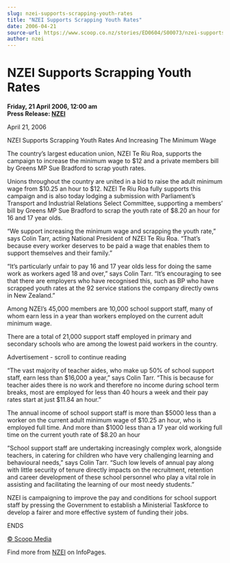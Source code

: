 ```yaml
---
slug: nzei-supports-scrapping-youth-rates
title: "NZEI Supports Scrapping Youth Rates"
date: 2006-04-21
source-url: https://www.scoop.co.nz/stories/ED0604/S00073/nzei-supports-scrapping-youth-rates.htm
author: nzei
---
```

NZEI Supports Scrapping Youth Rates
===================================

**Friday, 21 April 2006, 12:00 am**  
**Press Release: [NZEI](https://info.scoop.co.nz/NZEI)**

April 21, 2006

NZEI Supports Scrapping Youth Rates And Increasing The Minimum Wage

The country’s largest education union, NZEI Te Riu Roa, supports the campaign to increase the minimum wage to $12 and a private members bill by Greens MP Sue Bradford to scrap youth rates.

Unions throughout the country are united in a bid to raise the adult minimum wage from $10.25 an hour to $12. NZEI Te Riu Roa fully supports this campaign and is also today lodging a submission with Parliament’s Transport and Industrial Relations Select Committee, supporting a members’ bill by Greens MP Sue Bradford to scrap the youth rate of $8.20 an hour for 16 and 17 year olds.

“We support increasing the minimum wage and scrapping the youth rate,” says Colin Tarr, acting National President of NZEI Te Riu Roa. “That’s because every worker deserves to be paid a wage that enables them to support themselves and their family.”

“It’s particularly unfair to pay 16 and 17 year olds less for doing the same work as workers aged 18 and over,” says Colin Tarr. “It’s encouraging to see that there are employers who have recognised this, such as BP who have scrapped youth rates at the 92 service stations the company directly owns in New Zealand.”

Among NZEI’s 45,000 members are 10,000 school support staff, many of whom earn less in a year than workers employed on the current adult minimum wage.

There are a total of 21,000 support staff employed in primary and secondary schools who are among the lowest paid workers in the country.

Advertisement - scroll to continue reading





“The vast majority of teacher aides, who make up 50% of school support staff, earn less than $16,000 a year,” says Colin Tarr. “This is because for teacher aides there is no work and therefore no income during school term breaks, most are employed for less than 40 hours a week and their pay rates start at just $11.84 an hour.”

The annual income of school support staff is more than $5000 less than a worker on the current adult minimum wage of $10.25 an hour, who is employed full time. And more than $1000 less than a 17 year old working full time on the current youth rate of $8.20 an hour

“School support staff are undertaking increasingly complex work, alongside teachers, in catering for children who have very challenging learning and behavioural needs,” says Colin Tarr. “Such low levels of annual pay along with little security of tenure directly impacts on the recruitment, retention and career development of these school personnel who play a vital role in assisting and facilitating the learning of our most needy students.”

NZEI is campaigning to improve the pay and conditions for school support staff by pressing the Government to establish a Ministerial Taskforce to develop a fairer and more effective system of funding their jobs.

ENDS  

[© Scoop Media](http://www.scoop.co.nz/about/terms.html)

Find more from [NZEI](https://info.scoop.co.nz/NZEI) on InfoPages.